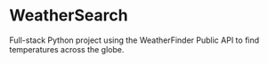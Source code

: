 # WeatherSearch
Full-stack Python project using the WeatherFinder Public API to find temperatures across the globe.
